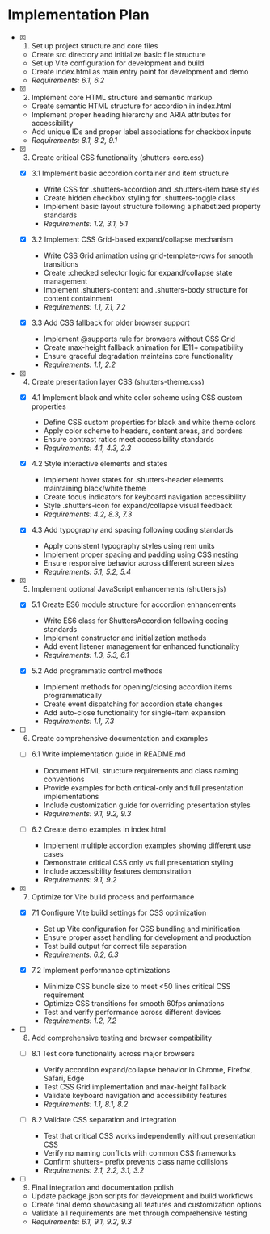 # Implementation Plan

- [x] 1. Set up project structure and core files

  - Create src directory and initialize basic file structure
  - Set up Vite configuration for development and build
  - Create index.html as main entry point for development and demo
  - _Requirements: 6.1, 6.2_

- [x] 2. Implement core HTML structure and semantic markup

  - Create semantic HTML structure for accordion in index.html
  - Implement proper heading hierarchy and ARIA attributes for accessibility
  - Add unique IDs and proper label associations for checkbox inputs
  - _Requirements: 8.1, 8.2, 9.1_

- [x] 3. Create critical CSS functionality (shutters-core.css)

  - [x] 3.1 Implement basic accordion container and item structure

    - Write CSS for .shutters-accordion and .shutters-item base styles
    - Create hidden checkbox styling for .shutters-toggle class
    - Implement basic layout structure following alphabetized property standards
    - _Requirements: 1.2, 3.1, 5.1_

  - [x] 3.2 Implement CSS Grid-based expand/collapse mechanism

    - Write CSS Grid animation using grid-template-rows for smooth transitions
    - Create :checked selector logic for expand/collapse state management
    - Implement .shutters-content and .shutters-body structure for content containment
    - _Requirements: 1.1, 7.1, 7.2_

  - [x] 3.3 Add CSS fallback for older browser support
    - Implement @supports rule for browsers without CSS Grid
    - Create max-height fallback animation for IE11+ compatibility
    - Ensure graceful degradation maintains core functionality
    - _Requirements: 1.1, 2.2_

- [x] 4. Create presentation layer CSS (shutters-theme.css)

  - [x] 4.1 Implement black and white color scheme using CSS custom properties

    - Define CSS custom properties for black and white theme colors
    - Apply color scheme to headers, content areas, and borders
    - Ensure contrast ratios meet accessibility standards
    - _Requirements: 4.1, 4.3, 2.3_

  - [x] 4.2 Style interactive elements and states

    - Implement hover states for .shutters-header elements maintaining black/white theme
    - Create focus indicators for keyboard navigation accessibility
    - Style .shutters-icon for expand/collapse visual feedback
    - _Requirements: 4.2, 8.3, 7.3_

  - [x] 4.3 Add typography and spacing following coding standards
    - Apply consistent typography styles using rem units
    - Implement proper spacing and padding using CSS nesting
    - Ensure responsive behavior across different screen sizes
    - _Requirements: 5.1, 5.2, 5.4_

- [x] 5. Implement optional JavaScript enhancements (shutters.js)

  - [x] 5.1 Create ES6 module structure for accordion enhancements

    - Write ES6 class for ShuttersAccordion following coding standards
    - Implement constructor and initialization methods
    - Add event listener management for enhanced functionality
    - _Requirements: 1.3, 5.3, 6.1_

  - [x] 5.2 Add programmatic control methods
    - Implement methods for opening/closing accordion items programmatically
    - Create event dispatching for accordion state changes
    - Add auto-close functionality for single-item expansion
    - _Requirements: 1.1, 7.3_

- [ ] 6. Create comprehensive documentation and examples

  - [ ] 6.1 Write implementation guide in README.md

    - Document HTML structure requirements and class naming conventions
    - Provide examples for both critical-only and full presentation implementations
    - Include customization guide for overriding presentation styles
    - _Requirements: 9.1, 9.2, 9.3_

  - [ ] 6.2 Create demo examples in index.html
    - Implement multiple accordion examples showing different use cases
    - Demonstrate critical CSS only vs full presentation styling
    - Include accessibility features demonstration
    - _Requirements: 9.1, 9.2_

- [x] 7. Optimize for Vite build process and performance

  - [x] 7.1 Configure Vite build settings for CSS optimization

    - Set up Vite configuration for CSS bundling and minification
    - Ensure proper asset handling for development and production
    - Test build output for correct file separation
    - _Requirements: 6.2, 6.3_

  - [x] 7.2 Implement performance optimizations
    - Minimize CSS bundle size to meet <50 lines critical CSS requirement
    - Optimize CSS transitions for smooth 60fps animations
    - Test and verify performance across different devices
    - _Requirements: 1.2, 7.2_

- [ ] 8. Add comprehensive testing and browser compatibility

  - [ ] 8.1 Test core functionality across major browsers

    - Verify accordion expand/collapse behavior in Chrome, Firefox, Safari, Edge
    - Test CSS Grid implementation and max-height fallback
    - Validate keyboard navigation and accessibility features
    - _Requirements: 1.1, 8.1, 8.2_

  - [ ] 8.2 Validate CSS separation and integration
    - Test that critical CSS works independently without presentation CSS
    - Verify no naming conflicts with common CSS frameworks
    - Confirm shutters- prefix prevents class name collisions
    - _Requirements: 2.1, 2.2, 3.1, 3.2_

- [ ] 9. Final integration and documentation polish
  - Update package.json scripts for development and build workflows
  - Create final demo showcasing all features and customization options
  - Validate all requirements are met through comprehensive testing
  - _Requirements: 6.1, 9.1, 9.2, 9.3_
